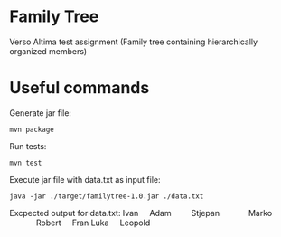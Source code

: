 # Family Tree
Verso Altima test assignment (Family tree containing hierarchically organized members)

# Useful commands

Generate jar file:
```console
mvn package
```

Run tests:
```console
mvn test
```

Execute jar file with data.txt as input file:
```console
java -jar ./target/familytree-1.0.jar ./data.txt
```

Excpected output for data.txt:
Ivan
&nbsp;&nbsp;&nbsp;&nbsp;Adam
&nbsp;&nbsp;&nbsp;&nbsp;&nbsp;&nbsp;&nbsp;&nbsp;Stjepan
&nbsp;&nbsp;&nbsp;&nbsp;&nbsp;&nbsp;&nbsp;&nbsp;&nbsp;&nbsp;&nbsp;&nbsp;Marko
&nbsp;&nbsp;&nbsp;&nbsp;&nbsp;&nbsp;&nbsp;&nbsp;&nbsp;&nbsp;&nbsp;&nbsp;Robert
&nbsp;&nbsp;&nbsp;&nbsp;Fran
Luka
&nbsp;&nbsp;&nbsp;&nbsp;Leopold
